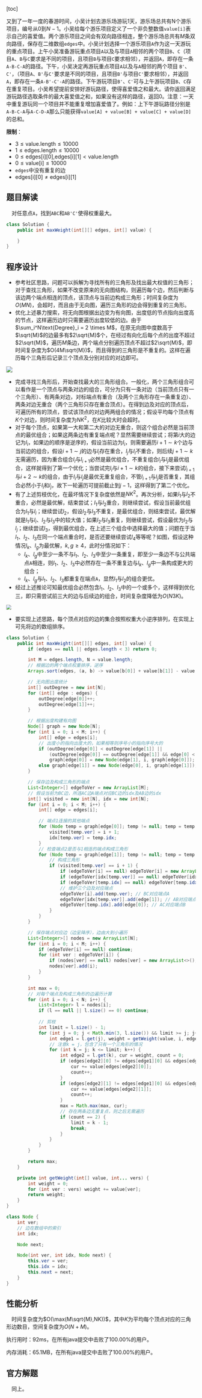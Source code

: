 [toc]

又到了一年一度的春游时间，小吴计划去游乐场游玩$1$天，游乐场总共有N个游乐项目，编号从$0$到$N-1$。小吴给每个游乐项目定义了一个非负整数值`value[i]`表示自己的喜爱值。两个游乐项目之间会有双向路径相连，整个游乐场总共有$M$条双向路径，保存在二维数组`edges`中。小吴计划选择一个游乐项目`A`作为这一天游玩的重点项目。上午小吴准备游玩重点项目`A`以及与项目`A`相邻的两个项目`B`、`C`（项目`A`、`B`与`C`要求是不同的项目，且项目`B`与项目`C`要求相邻），并返回`A`，即存在一条`A-B-C-A`的路径。下午，小吴决定再游玩重点项目`A`以及与`A`相邻的两个项目 `B'`、`C'`，（项目`A`、`B'`与`C'`要求是不同的项目，且项目`B'`与项目`C'`要求相邻），并返回`A`，即存在一条`A-B'-C'-A`的路径。下午游玩项目`B'`、`C'`可与上午游玩项目`B`、`C`存在重复项目。小吴希望提前安排好游玩路径，使得喜爱值之和最大。请你返回满足游玩路径选取条件的最大喜爱值之和，如果没有这样的路径，返回0。注意：一天中重复游玩同一个项目并不能重复增加喜爱值了。例如：上下午游玩路径分别是`A-B-C-A`与`A-C-D-A`那么只能获得`value[A] + value[B] + value[C] + value[D]`的总和。



**限制**：

* $3 \le \text{value.length} \le 10000$
* $1 \le \text{edges.length} \le 10000$
* $0 \le \text{edges[i][0],edges[i][1]} < \text{value.length}$
* $0 \le \text{value[i]} \le 10000$
* `edges`中没有重复的边
* $\text{edges[i][0]} \ne \text{edges[i][1]}$



## 题目解读

&emsp;对任意点`A`，找到`ABC`和`AB'C'`使得权重最大。

```java
class Solution {
    public int maxWeight(int[][] edges, int[] value) {

    }
}
```

## 程序设计

* 参考社区思路，问题可以拆解为寻找所有的三角形及找出最大权值的三角形；对于查找三角形，如果不改变原来的无向图结构，则遍历每个边，然后判断与该边两个端点相连的顶点，该顶点与当前边构成三角形；时间复杂度为$O(MN)$，会超时，而且由于无向图，遍历三角形的边会得到重复的三角形。
* 优化上述暴力搜索，将无向图根据出边变为有向图，出度低的节点指向出度高的节点，这样遍历边时只需要遍历出度较低的边。由于$\sum_i^N\text{Degree}_i = 2 \times M$，在原无向图中度数高于$\sqrt{M}$的边最多有$2\sqrt{M}$个，在经过有向化后每个点的出度不超过$2\sqrt{M}$，遍历$M$条边，两个端点分别遍历顶点不超过$2\sqrt{M}$，即时间复杂度为$O(4M\sqrt{M})$，而且得到的三角形是不重复的。这样在遍历每个三角形后记录三个顶点及分别对应的对边即可。

<img src="..\images\#lcp16_1.png"  />

* 完成寻找三角形后，开始查找最大的三角形组合。一般化，两个三角形组合可以看作是一个顶点与两条对边的组合，可分为只有一条对边（当前顶点只有一个三角形）、有两条对边，对标端点有重合（及两个三角形存在一条重复边）、两条对边无重合（两个三角形只存在重合顶点）。在得到边及对应的顶点后，可遍历所有的顶点，尝试该顶点的对边两两组合的情况；假设平均每个顶点有$K$个对边，则时间复杂度为$NK^2$，在$K$比较大时会超时。
* 对于每个顶点，如果第一大和第二大的对边无重合，则这个组合必然是当前顶点的最优组合；如果这两条边有重复端点呢？显然需要继续尝试；将第$i$大的边记为$l_i$，如果边的顺序是逆序的，假设当前边为$l_i$，则需要遍历$i + 1 \sim k$个边与当前边的组合，假设$i + 1 \sim j$的边与$l_i$存在重合，$l_j$与$l_i$不重合，则后续$j + 1 \sim k$无需遍历，因为重合组合$l_i$与$l_{i + 1}$必然是最优组合，不重复组合$l_i$与$l_j$是最优组合，这样就得到了第一个优化；当尝试完$l_i$与$i + 1 \sim k$的组合，接下来尝试$l_{i + 1}$与$i + 2 \sim k$的组合，由于$l_i$与$l_j$是最优无重复组合，不管$l_{i + 1}$与$l_j$是否重复，其组合必然小于$l_i$和$l_j$，故下一轮遍历可提前截止到$j - 1$，这样得到了第二个优化。
* 有了上述剪枝优化，在最坏情况下复杂度依然是$NK^2$。再次分析，如果$l_1$与$l_2$不重合，必然是最优解，结束尝试；$l_1$与$l_2$重合，则继续尝试，假设当前最优组合为$l_1$与$l_i$；继续尝试$l_2$，假设$l_2$与$l_3$不重复，是最优组合，则结束尝试，最优解就是$l_1$与$l_i$、$l_2$与$l_3$中的较大值；如果$l_2$与$l_3$重复，则继续尝试，假设最优为$l_2$与$l_j$；继续尝试$l_3$，得到最优组合，在上述三个组合中选择最大的值；问题在于当$l_1$、$l_2$、$l_3$在同一个端点重合时，是否还要继续尝试$l_4$等等呢？如图，假设这种情况$l_k$、$l_g$为最优解，$k,g \ge 4$，此时分情况如下：
  * $l_k$、$l_g$中至少一条不与$l_1$、$l_2$、$l_3$中至少一条重复，即至少一条边不与公共端点`A`相连，则$l_1$、$l_2$、$l_3$中必然存在一条不重复边与$l_k$、$l_g$中一条构成更大的组合；
  * $l_k$、$l_g$与$l_1$、$l_2$、$l_3$都重复在端点`A`，显然$l_1$与$l_2$的组合更优。
* 经过上述推论可知最优组合必然包含$l_1$、$l_2$、$l_3$中的一个或多个，这样得到优化三，即只需尝试前三大的边与后续边的组合，时间复杂度降低为$O(N3K)$。

<img src="..\images\#lcp16_2.png" style="zoom:80%;" />

* 要实现上述思路，每个顶点对应的边的集合按照权重大小逆序排列，在实现上可先将边的数组排序。

```java
class Solution {
    public int maxWeight(int[][] edges, int[] value) {
        if (edges == null || edges.length < 3) return 0;

        int M = edges.length, N = value.length;
        // 根据边的两个端点权重排序，逆序
        Arrays.sort(edges, (a, b) -> value[b[0]] + value[b[1]] - value[a[0]] - value[a[1]]);

        // 无向图出度统计
        int[] outDegree = new int[N];
        for (int[] edge : edges) {
            outDegree[edge[0]]++;
            outDegree[edge[1]]++;
        }

        // 根据出度构建有向图
        Node[] graph = new Node[N];
        for (int i = 0; i < M; i++) {
            int[] edge = edges[i];
            // 出度小的指向出度大的，如果相等则序号小的指向序号大的
            if (outDegree[edge[0]] < outDegree[edge[1]] || 
                (outDegree[edge[0]] == outDegree[edge[1]] && edge[0] < edge[1])) 
                graph[edge[0]] = new Node(edge[1], i, graph[edge[0]]);
            else graph[edge[1]] = new Node(edge[0], i, graph[edge[1]]);
        }

        // 保存边及构成三角形的端点
        List<Integer>[] edgeToVer = new ArrayList[M];
        // 假设当前为BC边，所连AC边A端点对应BC边的idx及AB边的idx
        int[] visited = new int[N], idx = new int[N];
        for (int i = 0; i < M; i++) {
            int[] edge = edges[i];

            // 端点1连接的其他端点
            for (Node temp = graph[edge[0]]; temp != null; temp = temp.next) {
                visited[temp.ver] = i + 1;
                idx[temp.ver] = temp.idx;
            }
            // 检查端点2是否与1相连的端点构成三角形
            for (Node temp = graph[edge[1]]; temp != null; temp = temp.next) {
                // 构成三角形
                if (visited[temp.ver] == i + 1) {
                    if (edgeToVer[i] == null) edgeToVer[i] = new ArrayList<>();
                    if (edgeToVer[idx[temp.ver]] == null) edgeToVer[idx[temp.ver]] = new ArrayList<>();
                    if (edgeToVer[temp.idx] == null) edgeToVer[temp.idx] = new ArrayList<>();
                    // 维护三个边及对应端点
                    edgeToVer[i].add(temp.ver); // BC对应端点A
                    edgeToVer[idx[temp.ver]].add(edge[1]); // AB对应端点C
                    edgeToVer[temp.idx].add(edge[0]); // AC对应端点B
                }
            }
        }

        // 保存端点对应边（边呈降序），边由大到小遍历
        List<Integer>[] nodes = new ArrayList[N];
        for (int i = 0; i < M; i++) {
            if (edgeToVer[i] == null) continue;
            for (int ver : edgeToVer[i]) {
                if (nodes[ver] == null) nodes[ver] = new ArrayList<>();
                nodes[ver].add(i);
            }
        }

        int max = 0;
        // 对每个端点及构成三角形的边遍历计算
        for (int i = 0; i < N; i++) {
            List<Integer> l = nodes[i];
            if (l == null || l.size() == 0) continue;
            
            // 剪枝
            int limit = l.size() - 1;
            for (int j = 0; j < Math.min(3, l.size()) && limit >= j; j++) {
                int edge1 = l.get(j), weight = getWeight(value, i, edges[edge1][0], edges[edge1][1]);
                // 注意k = j，包含了只有一个三角形的情况
                for (int k = j; k <= limit; k++) {
                    int edge2 = l.get(k), cur = weight, count = 0;
                    if (edges[edge2][0] != edges[edge1][0] && edges[edge2][0] != edges[edge1][1]) {
                        cur += value[edges[edge2][0]];
                        count++;
                    }
                    if (edges[edge2][1] != edges[edge1][0] && edges[edge2][1] != edges[edge1][1]) {
                        cur += value[edges[edge2][1]];
                        count++;
                    }
                    max = Math.max(max, cur);
                    // 存在两条边无重复点，则之后无需遍历
                    if (count == 2) {
                        limit = k - 1;
                        break;
                    }
                }
            }
        }

        return max;
    }

    private int getWeight(int[] value, int... vers) {
        int weight = 0;
        for (int ver : vers) weight += value[ver];
        return weight;
    }
}

class Node {
    int ver;
    // 边在数组中的索引
    int idx;

    Node next;

    Node(int ver, int idx, Node next) {
        this.ver = ver;
        this.idx = idx;
        this.next = next;
    }
}
```

## 性能分析

&emsp;时间复杂度为$O(\max(M\sqrt{M},NK))$，其中$K$为平均每个顶点对应的三角形边数目，空间复杂度为$O(N + M)$。

执行用时：92ms，在所有java提交中击败了100.00%的用户。

内存消耗：65.1MB，在所有java提交中击败了100.00%的用户。

## 官方解题

&emsp;同上。